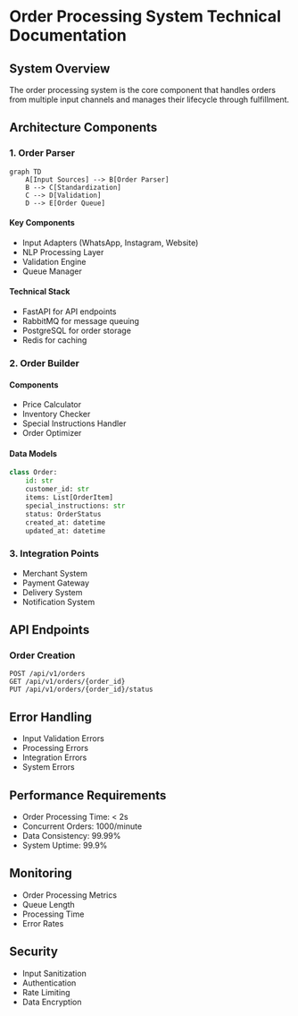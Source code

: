 # Order Processing System Technical Documentation

## System Overview
The order processing system is the core component that handles orders from multiple input channels and manages their lifecycle through fulfillment.

## Architecture Components

### 1. Order Parser
```mermaid
graph TD
    A[Input Sources] --> B[Order Parser]
    B --> C[Standardization]
    C --> D[Validation]
    D --> E[Order Queue]
```

#### Key Components
- Input Adapters (WhatsApp, Instagram, Website)
- NLP Processing Layer
- Validation Engine
- Queue Manager

#### Technical Stack
- FastAPI for API endpoints
- RabbitMQ for message queuing
- PostgreSQL for order storage
- Redis for caching

### 2. Order Builder

#### Components
- Price Calculator
- Inventory Checker
- Special Instructions Handler
- Order Optimizer

#### Data Models
```python
class Order:
    id: str
    customer_id: str
    items: List[OrderItem]
    special_instructions: str
    status: OrderStatus
    created_at: datetime
    updated_at: datetime
```

### 3. Integration Points
- Merchant System
- Payment Gateway
- Delivery System
- Notification System

## API Endpoints

### Order Creation
```
POST /api/v1/orders
GET /api/v1/orders/{order_id}
PUT /api/v1/orders/{order_id}/status
```

## Error Handling
- Input Validation Errors
- Processing Errors
- Integration Errors
- System Errors

## Performance Requirements
- Order Processing Time: < 2s
- Concurrent Orders: 1000/minute
- Data Consistency: 99.99%
- System Uptime: 99.9%

## Monitoring
- Order Processing Metrics
- Queue Length
- Processing Time
- Error Rates

## Security
- Input Sanitization
- Authentication
- Rate Limiting
- Data Encryption 